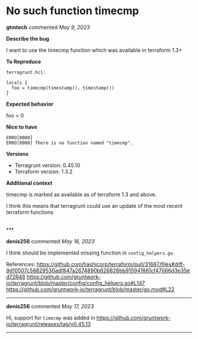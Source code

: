 # No such function timecmp

**gtmtech** commented *May 9, 2023*

**Describe the bug**

I want to use the timecmp function which was available in terraform 1.3+

**To Reproduce**

```
terragrunt.hcl:

locals {
  foo = timecmp(timestamp(), timestamp())
}
```

**Expected behavior**

foo = 0

**Nice to have**

```
ERRO[0000]                                              
ERRO[0000] There is no function named "timecmp".
```

**Versions**
- Terragrunt version: 0.45.10
- Terraform version: 1.3.2

**Additional context**

timecmp is marked as available as of terraform 1.3 and above.

I think this means that terragrunt could use an update of the most recent terraform functions

<br />
***


**denis256** commented *May 16, 2023*

I think should be implemented missing function in `config_helpers.go`

References:
https://github.com/hashicorp/terraform/pull/31687/files#diff-9d10507c56829530adf847a2674890b626826bb915941881cf47066d3e35ed72R48
https://github.com/gruntwork-io/terragrunt/blob/master/config/config_helpers.go#L147
https://github.com/gruntwork-io/terragrunt/blob/master/go.mod#L22
***

**denis256** commented *May 17, 2023*

Hi,
support for `timecmp` was added in https://github.com/gruntwork-io/terragrunt/releases/tag/v0.45.13
***

